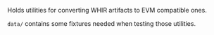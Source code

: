 Holds utilities for converting WHIR artifacts to EVM compatible ones.

`data/` contains some fixtures needed when testing those utilities.
